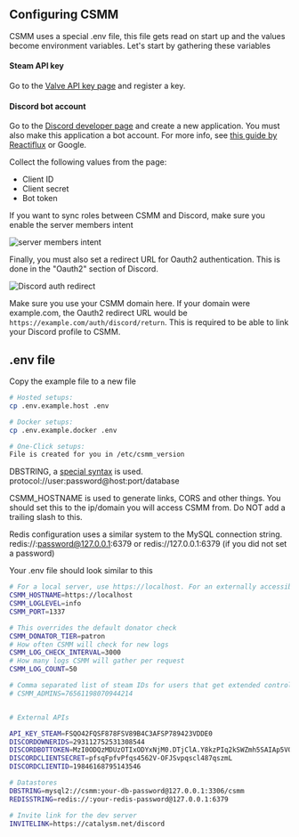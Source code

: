 ## Configuring CSMM

CSMM uses a special .env file, this file gets read on start up and the values become environment variables. Let's start by gathering these variables

#### Steam API key

Go to the [Valve API key page](https://steamcommunity.com/dev/apikey) and register a key.

#### Discord bot account

Go to the [Discord developer page](https://discordapp.com/developers/applications) and create a new application. You must also make this application a bot account. For more info, see [this guide by Reactiflux](https://github.com/reactiflux/discord-irc/wiki/Creating-a-discord-bot-&-getting-a-token) or Google.

Collect the following values from the page:

- Client ID
- Client secret
- Bot token

If you want to sync roles between CSMM and Discord, make sure you enable the server members intent

![server members intent](/assets/images/CSMM/discordIntegration/serverMembersIntent.png)

Finally, you must also set a redirect URL for Oauth2 authentication. This is done in the "Oauth2" section of Discord.

![Discord auth redirect](/assets/images/CSMM/discordIntegration/discord-redirect.png)

Make sure you use your CSMM domain here. If your domain were example.com, the Oauth2 redirect URL would be `https://example.com/auth/discord/return`. This is required to be able to link your Discord profile to CSMM.

## .env file

Copy the example file to a new file

```bash
# Hosted setups:
cp .env.example.host .env

# Docker setups:
cp .env.example.docker .env

# One-Click setups:
File is created for you in /etc/csmm_version
```

DBSTRING, a [special syntax](https://sailsjs.com/documentation/reference/configuration/sails-config-datastores#?the-connection-url) is used. protocol://user:password@host:port/database

CSMM_HOSTNAME is used to generate links, CORS and other things. You should set this to the ip/domain you will access CSMM from. Do NOT add a trailing slash to this.

Redis configuration uses a similar system to the MySQL connection string. redis://:password@127.0.0.1:6379 or redis://127.0.0.1:6379 (if you did not set a password)

Your .env file should look similar to this

```bash
# For a local server, use https://localhost. For an externally accessible server, use your domain i.e. https://example.com.
CSMM_HOSTNAME=https://localhost
CSMM_LOGLEVEL=info
CSMM_PORT=1337

# This overrides the default donator check
CSMM_DONATOR_TIER=patron
# How often CSMM will check for new logs
CSMM_LOG_CHECK_INTERVAL=3000
# How many logs CSMM will gather per request
CSMM_LOG_COUNT=50

# Comma separated list of steam IDs for users that get extended control, uncomment and add your own IDs
# CSMM_ADMINS=76561198070944214


# External APIs

API_KEY_STEAM=FSQO42FQSF878FSV89B4C3AFSP789423VDDE0
DISCORDOWNERIDS=293112752531308544
DISCORDBOTTOKEN=MzI0ODQzMDUzOTIxODYxNjM0.DTjClA.Y8kzPIq2kSWZmh5SAIAp5VOTcO4
DISCORDCLIENTSECRET=pfsqFpfvPfqs4562V-OFJSvpqscl487qszmL
DISCORDCLIENTID=19846168795143546

# Datastores
DBSTRING=mysql2://csmm:your-db-password@127.0.0.1:3306/csmm
REDISSTRING=redis://:your-redis-password@127.0.0.1:6379

# Invite link for the dev server
INVITELINK=https://catalysm.net/discord
```
